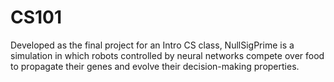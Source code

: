 CS101
=====

Developed as the final project for an Intro CS class, NullSigPrime is a simulation in which robots controlled by neural networks compete over food to propagate their genes and evolve their decision-making properties.
